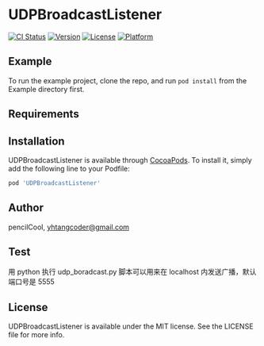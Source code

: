 # UDPBroadcastListener

[![CI Status](https://img.shields.io/travis/pencilCool/UDPBroadcastListener.svg?style=flat)](https://travis-ci.org/pencilCool/UDPBroadcastListener)
[![Version](https://img.shields.io/cocoapods/v/UDPBroadcastListener.svg?style=flat)](https://cocoapods.org/pods/UDPBroadcastListener)
[![License](https://img.shields.io/cocoapods/l/UDPBroadcastListener.svg?style=flat)](https://cocoapods.org/pods/UDPBroadcastListener)
[![Platform](https://img.shields.io/cocoapods/p/UDPBroadcastListener.svg?style=flat)](https://cocoapods.org/pods/UDPBroadcastListener)

## Example

To run the example project, clone the repo, and run `pod install` from the Example directory first.

## Requirements

## Installation

UDPBroadcastListener is available through [CocoaPods](https://cocoapods.org). To install
it, simply add the following line to your Podfile:

```ruby
pod 'UDPBroadcastListener'
```

## Author

pencilCool, yhtangcoder@gmail.com

## Test

用 python 执行 udp_boradcast.py 脚本可以用来在 localhost 内发送广播，默认端口号是 5555

## License

UDPBroadcastListener is available under the MIT license. See the LICENSE file for more info.
